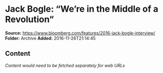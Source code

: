 # Jack Bogle: “We’re in the Middle of a Revolution”

**Source:** https://www.bloomberg.com/features/2016-jack-bogle-interview/
**Folder:** Archive
**Added:** 2016-11-26T21:14:45




## Content
*Content would need to be fetched separately for web URLs*
